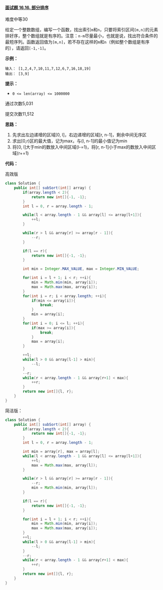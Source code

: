 #### [面试题 16.16. 部分排序](https://leetcode-cn.com/problems/sub-sort-lcci/)

难度中等30

给定一个整数数组，编写一个函数，找出索引`m`和`n`，只要将索引区间`[m,n]`的元素排好序，整个数组就是有序的。注意：`n-m`尽量最小，也就是说，找出符合条件的最短序列。函数返回值为`[m,n]`，若不存在这样的`m`和`n`（例如整个数组是有序的），请返回`[-1,-1]`。

**示例：**

```
输入： [1,2,4,7,10,11,7,12,6,7,16,18,19]
输出： [3,9]
```

**提示：**

- `0 <= len(array) <= 1000000`

通过次数5,031

提交次数11,512

**思路：**

1. 先求出左边递增的区域[0, l]，右边递增的区域[r, n-1]，剩余中间无序区
2. 求出[0,r)区的最大值，记为max，与(l, n-1]的最小值记为min
3. 将[0, l]大于min的数放入中间区域(l-=1)，将[r, n-1]小于max的数放入中间区域(r+=1)



**代码：**

高效版

```java
class Solution {
    public int[] subSort(int[] array) {
        if(array.length < 2){
            return new int[]{-1, -1};
        }
        int l = 0, r = array.length - 1;

        while(l < array.length - 1 && array[l] <= array[l+1]){
            ++l;
        }

        while(r > l && array[r] >= array[r - 1]){
            --r;
        }

        if(l == r){
            return new int[]{-1, -1};
        }

        int min = Integer.MAX_VALUE, max = Integer.MIN_VALUE;

        for(int i = l + 1; i < r; ++i){
            min = Math.min(min, array[i]);
            max = Math.max(max, array[i]);
        }
        for(int i = r; i < array.length; ++i){
            if(min <= array[i]){
                break;
            }
            min = array[i];
        }
        for(int i = 0; i <= l; ++i){
            if(max >= array[i]){
                break;
            }
            max = array[i];
        }

        ++l;
        while(l > 0 && array[l-1] > min){
            --l;
        }
        --r;
        while(r < array.length - 1 && array[r+1] < max){
            ++r; 
        }
        return new int[]{l, r};
    }
}
```



简洁版：

```java
class Solution {
    public int[] subSort(int[] array) {
        if(array.length < 2){
            return new int[]{-1, -1};
        }
        int l = 0, r = array.length - 1;

        int min = array[r], max = array[l];
        while(l < array.length - 1 && array[l] <= array[l+1]){
            ++l;
            max = Math.max(max, array[l]);
        }

        while(r > l && array[r] >= array[r - 1]){
            --r;
            min = Math.min(min, array[l]);
        }

        if(l == r){
            return new int[]{-1, -1};
        }

        for(int i = l + 1; i < r; ++i){
            min = Math.min(min, array[i]);
            max = Math.max(max, array[i]);
        }
        ++l;
        while(l > 0 && array[l-1] > min){
            --l;
        }
        --r;
        while(r < array.length - 1 && array[r+1] < max){
            ++r; 
        }
        return new int[]{l, r};
    }
}
```

